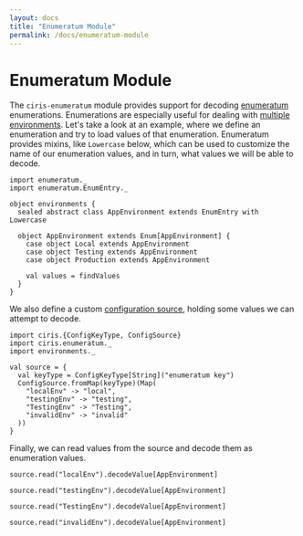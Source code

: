 ```yaml
---
layout: docs
title: "Enumeratum Module"
permalink: /docs/enumeratum-module
---
```


# Enumeratum Module
The `ciris-enumeratum` module provides support for decoding [enumeratum][enumeratum] enumerations. Enumerations are especially useful for dealing with [multiple environments](/docs/environments). Let's take a look at an example, where we define an enumeration and try to load values of that enumeration. Enumeratum provides mixins, like `Lowercase` below, which can be used to customize the name of our enumeration values, and in turn, what values we will be able to decode.

```tut:silent
import enumeratum._
import enumeratum.EnumEntry._

object environments {
  sealed abstract class AppEnvironment extends EnumEntry with Lowercase

  object AppEnvironment extends Enum[AppEnvironment] {
    case object Local extends AppEnvironment
    case object Testing extends AppEnvironment
    case object Production extends AppEnvironment

    val values = findValues
  }
}
```

We also define a custom [configuration source](/docs/sources), holding some values we can attempt to decode.

```tut:silent
import ciris.{ConfigKeyType, ConfigSource}
import ciris.enumeratum._
import environments._

val source = {
  val keyType = ConfigKeyType[String]("enumeratum key")
  ConfigSource.fromMap(keyType)(Map(
    "localEnv" -> "local",
    "testingEnv" -> "testing",
    "TestingEnv" -> "Testing",
    "invalidEnv" -> "invalid"
  ))
}
```

Finally, we can read values from the source and decode them as enumeration values.

```tut:book
source.read("localEnv").decodeValue[AppEnvironment]

source.read("testingEnv").decodeValue[AppEnvironment]

source.read("TestingEnv").decodeValue[AppEnvironment]

source.read("invalidEnv").decodeValue[AppEnvironment]
```

[enumeratum]: https://github.com/lloydmeta/enumeratum
